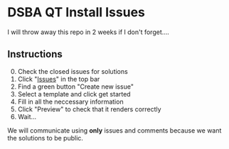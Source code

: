 # DSBA QT Install Issues
I will throw away this repo in 2 weeks if I don't forget....

## Instructions

0. Check the closed issues for solutions
1. Click "[Issues](https://github.com/NChechulin/dsba-qt-install-issues/issues)" in the top bar
2. Find a green button "Create new issue"
3. Select a template and click get started
4. Fill in all the neccessary information
5. Click "Preview" to check that it renders correctly
6. Wait...

We will communicate using **only** issues and comments because we want the solutions to be public.
